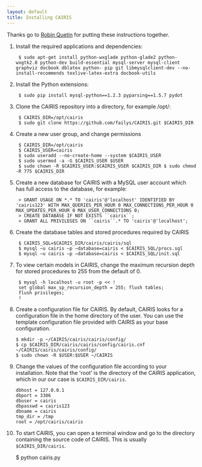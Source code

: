 ```yaml
---
layout: default 
title: Installing CAIRIS
---
```


Thanks go to [Robin Quetin](https://github.com/RobinQuetin) for putting these instructions together.

1. Install the required applications and dependencies:

        $ sudo apt-get install python-wxglade python-glade2 python-wxgtk2.8 python-dev build-essential mysql-server mysql-client graphviz docbook dblatex python- pip git libmysqlclient-dev --no-install-recommends texlive-latex-extra docbook-utils
2. Install the Python extensions:

        $ sudo pip install mysql-python==1.2.3 pyparsing==1.5.7 pydot
3. Clone the CAIRIS repository into a directory, for example /opt/:

        $ CAIRIS_DIR=/opt/cairis
        $ sudo git clone https://github.com/failys/CAIRIS.git $CAIRIS_DIR
4. Create a new user group, and change permissions

        $ CAIRIS_DIR=/opt/cairis
        $ CAIRIS_USER=cairis
        $ sudo useradd --no-create-home --system $CAIRIS_USER 
        $ sudo usermod -a -G $CAIRIS_USER $USER
        $ sudo chown -R $CAIRIS_USER:$CAIRIS_USER $CAIRIS_DIR $ sudo chmod -R 775 $CAIRIS_DIR
5. Create a new database for CAIRIS with a MySQL user account which has full access to the database, for example:

        > GRANT USAGE ON *.* TO 'cairis'@'localhost' IDENTIFIED BY 'cairis123' WITH MAX_QUERIES_PER_HOUR 0 MAX_CONNECTIONS_PER_HOUR 0 MAX_UPDATES_PER_HOUR 0 MAX_USER_CONNECTIONS 0;
        > CREATE DATABASE IF NOT EXISTS ``cairis``;
        > GRANT ALL PRIVILEGES ON ``cairis``.* TO 'cairis'@'localhost';
6. Create the database tables and stored procedures required by CAIRIS

        $ CAIRIS_SQL=$CAIRIS_DIR/cairis/cairis/sql
        $ mysql –u cairis –p –database=cairis < $CAIRIS_SQL/procs.sql
        $ mysql –u cairis –p –database=cairis < $CAIRIS_SQL/init.sql
7. To view certain models in CAIRIS, change the maximum recursion depth for stored procedures to 255 from the default of 0.

        $ mysql -h localhost -u root -p << !
        set global max_sp_recursion_depth = 255; flush tables;
        flush privileges;
        !
8.  Create a configuration file for CAIRIS.  By default, CAIRIS looks for a configuration file in the home directory of the user.  You can use the template configuration file provided with CAIRIS as your base configuration.

        $ mkdir -p ~/CAIRIS/cairis/cairis/config/
        $ cp $CAIRIS_DIR/cairis/cairis/config/cairis.cnf ~/CAIRIS/cairis/cairis/config/
        $ sudo chown -R $USER:$USER ~/CAIRIS
9.  Change the values of the configuration file according to your installation.  Note that the 'root' is the directory of the CAIRIS application, which in our our case is `$CAIRIS_DIR/cairis`.

        dbhost = 127.0.0.1
        dbport = 3306
        dbuser = cairis
        dbpasswd = cairis123
        dbname = cairis
        tmp_dir = /tmp
        root = /opt/cairis/cairis
10.  To start CAIRIS, you can open a terminal window and go to the directory containing the source code of CAIRIS.  This is usually `$CAIRIS_DIR/cairis`.

        $ python cairis.py
